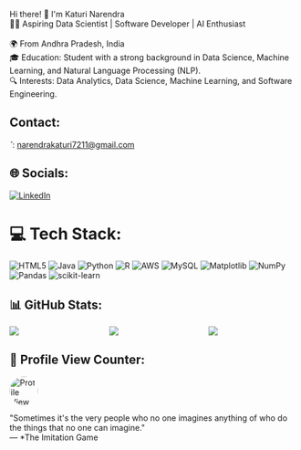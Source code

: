 Hi there! 👋 I'm Katuri Narendra<br>
👨‍💻 Aspiring Data Scientist | Software Developer | AI Enthusiast<br><br>
🌍 From Andhra Pradesh, India<br>
🎓 Education: Student with a strong background in Data Science, Machine Learning, and Natural Language Processing (NLP).<br>
🔍 Interests: Data Analytics, Data Science, Machine Learning, and Software Engineering.

## Contact:
<img src="https://thumbs.dreamstime.com/b/%D0%BF%D0%B5%D1%87%D0%B0%D1%82%D1%8C-201003176.jpg" alt="Gmail Logo" style="width: 5px; height: 5px; float: left;">: narendrakaturi7211@gmail.com

## 🌐 Socials:
[![LinkedIn](https://img.shields.io/badge/LinkedIn-%230077B5.svg?logo=linkedin&logoColor=white)](https://www.linkedin.com/in/narendrakaturi)

# 💻 Tech Stack:
![HTML5](https://img.shields.io/badge/html5-%23E34F26.svg?style=plastic&logo=html5&logoColor=white) ![Java](https://img.shields.io/badge/java-%23ED8B00.svg?style=plastic&logo=openjdk&logoColor=white) ![Python](https://img.shields.io/badge/python-3670A0?style=plastic&logo=python&logoColor=ffdd54) ![R](https://img.shields.io/badge/r-%23276DC3.svg?style=plastic&logo=r&logoColor=white) ![AWS](https://img.shields.io/badge/AWS-%23FF9900.svg?style=plastic&logo=amazon-aws&logoColor=white) ![MySQL](https://img.shields.io/badge/mysql-4479A1.svg?style=plastic&logo=mysql&logoColor=white) ![Matplotlib](https://img.shields.io/badge/Matplotlib-%23ffffff.svg?style=plastic&logo=Matplotlib&logoColor=black) ![NumPy](https://img.shields.io/badge/numpy-%23013243.svg?style=plastic&logo=numpy&logoColor=white) ![Pandas](https://img.shields.io/badge/pandas-%23150458.svg?style=plastic&logo=pandas&logoColor=white) ![scikit-learn](https://img.shields.io/badge/scikit--learn-%23F7931E.svg?style=plastic&logo=scikit-learn&logoColor=white)

## 📊 GitHub Stats:
<div style="display: flex; gap: 20px;">
  <img src="https://github-readme-stats.vercel.app/api?username=Narendra7211&theme=cobalt&hide_border=false&include_all_commits=false&count_private=false" style="flex: 1;">
  <img src="https://github-readme-streak-stats.herokuapp.com/?user=Narendra7211&theme=cobalt&hide_border=false" style="flex: 1;">
  <img src="https://github-readme-stats.vercel.app/api/top-langs/?username=Narendra7211&theme=cobalt&hide_border=false&include_all_commits=false&count_private=false&layout=compact" style="flex: 1;">
</div>

## 🔢 Profile View Counter:
<a href="https://visitcount.itsvg.in">
  <img src="https://visitcount.itsvg.in/api?id=Narendra7211&icon=0&color=0" alt="Profile View Counter" style="border-radius: 50%; width: 50px; height: 50px;">
</a>

"Sometimes it's the very people who no one imagines anything of who do the things that no one can imagine."  
— *The Imitation Game
